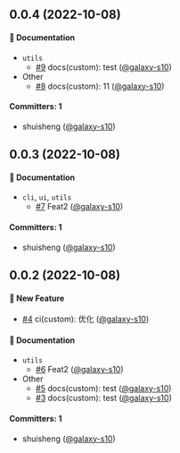 
## 0.0.4 (2022-10-08)

#### :memo: Documentation
* `utils`
  * [#9](https://github.com/galaxy-s10/billd/pull/9) docs(custom): test ([@galaxy-s10](https://github.com/galaxy-s10))
* Other
  * [#8](https://github.com/galaxy-s10/billd/pull/8) docs(custom): 11 ([@galaxy-s10](https://github.com/galaxy-s10))

#### Committers: 1
- shuisheng ([@galaxy-s10](https://github.com/galaxy-s10))




## 0.0.3 (2022-10-08)

#### :memo: Documentation
* `cli`, `ui`, `utils`
  * [#7](https://github.com/galaxy-s10/billd/pull/7) Feat2 ([@galaxy-s10](https://github.com/galaxy-s10))

#### Committers: 1
- shuisheng ([@galaxy-s10](https://github.com/galaxy-s10))



## 0.0.2 (2022-10-08)

#### :rocket: New Feature

- [#4](https://github.com/galaxy-s10/billd/pull/4) ci(custom): 优化 ([@galaxy-s10](https://github.com/galaxy-s10))

#### :memo: Documentation

- `utils`
  - [#6](https://github.com/galaxy-s10/billd/pull/6) Feat2 ([@galaxy-s10](https://github.com/galaxy-s10))
- Other
  - [#5](https://github.com/galaxy-s10/billd/pull/5) docs(custom): test ([@galaxy-s10](https://github.com/galaxy-s10))
  - [#3](https://github.com/galaxy-s10/billd/pull/3) docs(custom): test ([@galaxy-s10](https://github.com/galaxy-s10))

#### Committers: 1

- shuisheng ([@galaxy-s10](https://github.com/galaxy-s10))
